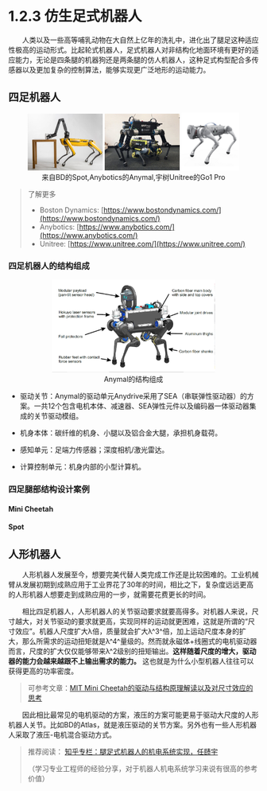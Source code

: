 # 1.2.3 仿生足式机器人

&emsp;&emsp;人类以及一些高等哺乳动物在大自然上亿年的洗礼中，进化出了腿足这种适应性极高的运动形式。比起轮式机器人，足式机器人对非结构化地面环境有更好的适应能力，无论是四条腿的机器狗还是两条腿的仿人机器人，这种足式构型配合多传感器以及更加复杂的控制算法，能够实现更广泛地形的运动能力。

## 四足机器人

<center>
    <img src = "https://raw.githubusercontent.com/Ostoponko/Picstorage/master/img/boston-dynamics-spotmini.jpg"
    width=30%>
    <img src = "https://raw.githubusercontent.com/Ostoponko/Picstorage/master/img/R-C.12122174c25d5b1000aa7e9d0333dc4f"
    width=30%>
    <img src = "https://raw.githubusercontent.com/Ostoponko/Picstorage/master/img/Unitree-Go1-Robotics-Robot-Dog.jpg"
    width=23%>
    <br>来自BD的Spot,Anybotics的Anymal,宇树Unitree的Go1 Pro
</center>


> 了解更多
> 
> + Boston Dynamics: [https://www.bostondynamics.com/](https://www.bostondynamics.com/)
> + Anybotics: [https://www.anybotics.com/](https://www.anybotics.com/)
> + Unitree: [https://www.unitree.com/](https://www.unitree.com/)

### 四足机器人的结构组成

<center>
    <img src = "https://raw.githubusercontent.com/Ostoponko/Picstorage/master/img/readfile"
    width= 65%"><br>Anymal的结构组成
</center>

+ 驱动关节：Anymal的驱动单元Anydrive采用了SEA（串联弹性驱动器）的方案。一共12个包含电机本体、减速器、SEA弹性元件以及编码器一体驱动器集成的关节驱动模组。


+ 机身本体：碳纤维的机身、小腿以及铝合金大腿，承担机身载荷。


+ 感知单元：足端力传感器；深度相机/激光雷达。


+ 计算控制单元：机身内部的小型计算机。

### 四足腿部结构设计案例

#### Mini Cheetah



#### Spot



## 人形机器人
&emsp;&emsp;人形机器人发展至今，想要完美代替人类完成工作还是比较困难的。工业机械臂从发展初期到成熟应用于工业界花了30年的时间，相比之下，复杂度远远更高的人形机器人想要走到成熟应用的一步，就需要花费更长的时间。

&emsp;&emsp;相比四足机器人，人形机器人的关节驱动要求就要高得多。对机器人来说，尺寸越大，对关节驱动的要求就更高，实现同样的运动就更困难，这就是所谓的“尺寸效应”。机器人尺度扩大λ倍，质量就会扩大λ^3^倍，加上运动尺度本身的扩大，那么所需求的运动扭矩就是λ^4^量级的。然而就永磁体+线圈式的电机驱动器而言，尺度的扩大仅仅能够带来λ^2级别的扭矩输出。**这样随着尺度的增大，驱动器的能力会越来越跟不上输出需求的能力。** 这也就是为什么小型机器人往往可以获得更高的功率密度。

> 可参考文章：[MIT Mini Cheetah的驱动与结构原理解读以及对尺寸效应的思考](https://zhuanlan.zhihu.com/p/58077049)

&emsp;&emsp;因此相比最常见的电机驱动的方案，液压的方案可能更易于驱动大尺度的人形机器人关节。比如BD的Atlas，就是液压驱动的关节方案。另外也有一些人形机器人采取了液压-电机混合驱动方式。





> 推荐阅读：
> [知乎专栏：腿足式机器人的机电系统实现，任赜宇](https://www.zhihu.com/column/c_1051421942619357184)
> 
> （学习专业工程师的经验分享，对于机器人机电系统学习来说有很高的参考价值）